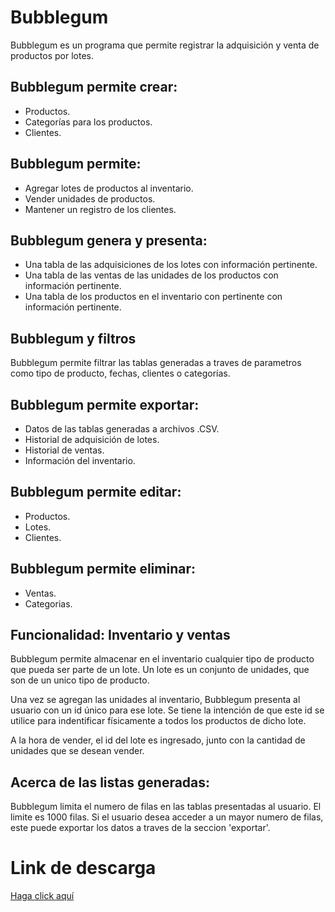 # Bubblegum

Bubblegum es un programa que permite registrar la adquisición y venta de productos por lotes.

## Bubblegum permite crear:

* Productos.
* Categorías para los productos.
* Clientes.

## Bubblegum permite:

* Agregar lotes de productos al inventario.
* Vender unidades de productos.
* Mantener un registro de los clientes.

## Bubblegum genera y presenta:

* Una tabla de las adquisiciones de los lotes con información pertinente.
* Una tabla de las ventas de las unidades de los productos con información pertinente.
* Una tabla de los productos en el inventario con pertinente con información pertinente.

## Bubblegum y filtros

Bubblegum permite filtrar las tablas generadas a traves de parametros como tipo de producto,
fechas, clientes o categorías.

## Bubblegum permite exportar:

* Datos de las tablas generadas a archivos .CSV.
* Historial de adquisición de lotes.
* Historial de ventas.
* Información del inventario.

## Bubblegum permite editar:

* Productos.
* Lotes.
* Clientes.

## Bubblegum permite eliminar:
* Ventas.
* Categorias.

## Funcionalidad: Inventario y ventas

Bubblegum permite almacenar en el inventario cualquier tipo de producto que pueda ser parte de un lote.
Un lote es un conjunto de unidades, que son de un unico tipo de producto.

Una vez se agregan las unidades al inventario, Bubblegum presenta al usuario con un id único para ese lote.
Se tiene la intención de que este id se utilice para indentificar físicamente a todos los productos de dicho lote.

A la hora de vender, el id del lote es ingresado, junto con la cantidad de unidades que se desean vender.


## Acerca de las listas generadas:

Bubblegum limita el numero de filas en las tablas presentadas al usuario.
El limite es 1000 filas. Si el usuario desea acceder a un mayor numero de filas,
este puede exportar los datos a traves de la seccion 'exportar'.

# Link de descarga

[Haga click aquí](https://github.com/gucclx/Siv/raw/master/publish/setup.exe)
